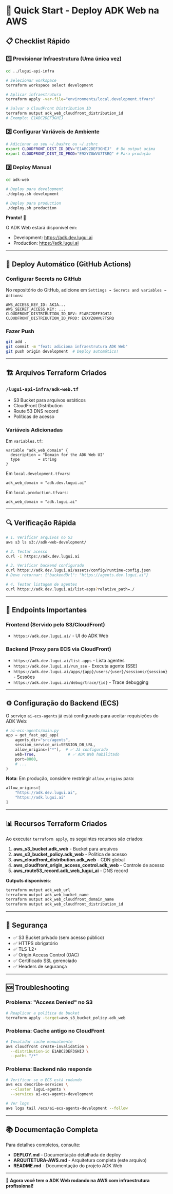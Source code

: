 # 🚀 Quick Start - Deploy ADK Web na AWS

## 📋 Checklist Rápido

### 1️⃣ Provisionar Infraestrutura (Uma única vez)

```bash
cd ../lugui-api-infra

# Selecionar workspace
terraform workspace select development

# Aplicar infraestrutura
terraform apply -var-file="environments/local.development.tfvars"

# Salvar o CloudFront Distribution ID
terraform output adk_web_cloudfront_distribution_id
# Exemplo: E1ABC2DEF3GHIJ
```

### 2️⃣ Configurar Variáveis de Ambiente

```bash
# Adicionar ao seu ~/.bashrc ou ~/.zshrc
export CLOUDFRONT_DIST_ID_DEV="E1ABC2DEF3GHIJ"  # Do output acima
export CLOUDFRONT_DIST_ID_PROD="E9XYZ8WVU7TSRQ" # Para produção
```

### 3️⃣ Deploy Manual

```bash
cd adk-web

# Deploy para development
./deploy.sh development

# Deploy para production
./deploy.sh production
```

**Pronto!** 🎉

O ADK Web estará disponível em:
- Development: https://adk.dev.lugui.ai
- Production: https://adk.lugui.ai

---

## 🔄 Deploy Automático (GitHub Actions)

### Configurar Secrets no GitHub

No repositório do GitHub, adicione em `Settings → Secrets and variables → Actions`:

```
AWS_ACCESS_KEY_ID: AKIA...
AWS_SECRET_ACCESS_KEY: ...
CLOUDFRONT_DISTRIBUTION_ID_DEV: E1ABC2DEF3GHIJ
CLOUDFRONT_DISTRIBUTION_ID_PROD: E9XYZ8WVU7TSRQ
```

### Fazer Push

```bash
git add .
git commit -m "feat: adiciona infraestrutura ADK Web"
git push origin development  # Deploy automático!
```

---

## 🏗️ Arquivos Terraform Criados

### `/lugui-api-infra/adk-web.tf`
- S3 Bucket para arquivos estáticos
- CloudFront Distribution
- Route 53 DNS record
- Políticas de acesso

### Variáveis Adicionadas

Em `variables.tf`:
```hcl
variable "adk_web_domain" {
  description = "Domain for the ADK Web UI"
  type        = string
}
```

Em `local.development.tfvars`:
```hcl
adk_web_domain = "adk.dev.lugui.ai"
```

Em `local.production.tfvars`:
```hcl
adk_web_domain = "adk.lugui.ai"
```

---

## 🔍 Verificação Rápida

```bash
# 1. Verificar arquivos no S3
aws s3 ls s3://adk-web-development/

# 2. Testar acesso
curl -I https://adk.dev.lugui.ai

# 3. Verificar backend configurado
curl https://adk.dev.lugui.ai/assets/config/runtime-config.json
# Deve retornar: {"backendUrl": "https://agents.dev.lugui.ai"}

# 4. Testar listagem de agentes
curl https://adk.dev.lugui.ai/list-apps?relative_path=./
```

---

## 🎯 Endpoints Importantes

### Frontend (Servido pelo S3/CloudFront)
- `https://adk.dev.lugui.ai/` - UI do ADK Web

### Backend (Proxy para ECS via CloudFront)
- `https://adk.dev.lugui.ai/list-apps` - Lista agentes
- `https://adk.dev.lugui.ai/run_sse` - Executa agente (SSE)
- `https://adk.dev.lugui.ai/apps/{app}/users/{user}/sessions/{session}` - Sessões
- `https://adk.dev.lugui.ai/debug/trace/{id}` - Trace debugging

---

## ⚙️ Configuração do Backend (ECS)

O serviço `ai-ecs-agents` já está configurado para aceitar requisições do ADK Web:

```python
# ai-ecs-agents/main.py
app = get_fast_api_app(
    agents_dir="src/agents",
    session_service_uri=SESSION_DB_URL,
    allow_origins=["*"],  # ✅ Já configurado
    web=True,              # ✅ ADK Web habilitado
    port=8000,
    # ...
)
```

**Nota**: Em produção, considere restringir `allow_origins` para:
```python
allow_origins=[
    "https://adk.dev.lugui.ai",
    "https://adk.lugui.ai"
]
```

---

## 📊 Recursos Terraform Criados

Ao executar `terraform apply`, os seguintes recursos são criados:

1. **aws_s3_bucket.adk_web** - Bucket para arquivos
2. **aws_s3_bucket_policy.adk_web** - Política de acesso
3. **aws_cloudfront_distribution.adk_web** - CDN global
4. **aws_cloudfront_origin_access_control.adk_web** - Controle de acesso
5. **aws_route53_record.adk_web_lugui_ai** - DNS record

**Outputs disponíveis**:
```bash
terraform output adk_web_url
terraform output adk_web_bucket_name
terraform output adk_web_cloudfront_domain_name
terraform output adk_web_cloudfront_distribution_id
```

---

## 🔐 Segurança

- ✅ S3 Bucket privado (sem acesso público)
- ✅ HTTPS obrigatório
- ✅ TLS 1.2+
- ✅ Origin Access Control (OAC)
- ✅ Certificado SSL gerenciado
- ✅ Headers de segurança

---

## 🆘 Troubleshooting

### Problema: "Access Denied" no S3
```bash
# Reaplicar a política do bucket
terraform apply -target=aws_s3_bucket_policy.adk_web
```

### Problema: Cache antigo no CloudFront
```bash
# Invalidar cache manualmente
aws cloudfront create-invalidation \
  --distribution-id E1ABC2DEF3GHIJ \
  --paths "/*"
```

### Problema: Backend não responde
```bash
# Verificar se o ECS está rodando
aws ecs describe-services \
  --cluster lugui-agents \
  --services ai-ecs-agents-development

# Ver logs
aws logs tail /ecs/ai-ecs-agents-development --follow
```

---

## 📚 Documentação Completa

Para detalhes completos, consulte:
- **DEPLOY.md** - Documentação detalhada de deploy
- **ARQUITETURA-AWS.md** - Arquitetura completa (este arquivo)
- **README.md** - Documentação do projeto ADK Web

---

**🎉 Agora você tem o ADK Web rodando na AWS com infraestrutura profissional!**
